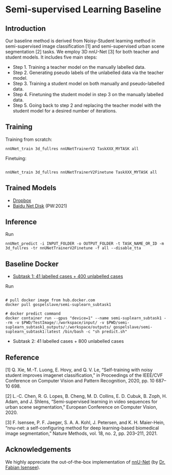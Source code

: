 
# Semi-supervised Learning Baseline

## Introduction

Our baseline method is derived from Noisy-Student learning method in semi-supervised image classification [1] and semi-supervised urban scene segmentation [2] tasks. We employ 3D nnU-Net [3] for both teacher and student models. It includes five main steps:

* Step 1. Training a teacher model on the manually labelled data.
* Step 2. Generating pseudo labels of the unlabelled data via the teacher model.
* Step 3. Training a student model on both manually and pseudo-labelled data.
* Step 4. Finetuning the student model in step 3 on the manually labelled data.
* Step 5. Going back to step 2 and replacing the teacher model with the student model for a desired number of iterations.

## Training

Training from scratch:

```
nnUNet_train 3d_fullres nnUNetTrainerV2 TaskXXX_MYTASK all

```
Finetuing:

```

nnUNet_train 3d_fullres nnUNetTrainerV2Finetune TaskXXX_MYTASK all

```

## Trained Models

- [Dropbox](https://www.dropbox.com/sh/r2x84oz3ycyhcvn/AAAMOEZUQdFRuDqGb46ok3Qca?dl=0)
- [Baidu Net Disk](https://pan.baidu.com/s/1-kTRtXrtCppuRCN-QTgAVA) (PW:2021)

## Inference

Run
```
nnUNet_predict -i INPUT_FOLDER -o OUTPUT_FOLDER -t TASK_NAME_OR_ID -m 3d_fullres -tr nnUNetTrainerV2Finetune -f all --disable_tta
```


## Baseline Docker

- [Subtask 1: 41 labelled cases + 400 unlabelled cases](https://hub.docker.com/repository/docker/gospelslave/semi-suplearn_subtask1)

Run

```shell

# pull docker image from hub.docker.com
docker pull gospelslave/semi-suplearn_subtask1

# docker predict command
docker container run --gpus "device=1" --name semi-suplearn_subtask1 --rm -v $PWD/TestImage/:/workspace/input/ -v $PWD/semi-suplearn_subtask1_outputs/:/workspace/outputs/ gospelslave/semi-suplearn_subtask1:latest /bin/bash -c "sh predict.sh"
```



- Subtask 2: 41 labelled cases + 800 unlabelled cases





## Reference

[1] Q. Xie, M.-T. Luong, E. Hovy, and Q. V. Le, “Self-training with noisy student improves imagenet classification,” in Proceedings of the IEEE/CVF Conference on Computer Vision and Pattern Recognition, 2020, pp. 10 687–10 698.

[2] L.-C. Chen, R. G. Lopes, B. Cheng, M. D. Collins, E. D. Cubuk, B. Zoph, H. Adam, and J. Shlens, “Semi-supervised learning in video sequences for urban scene segmentation,” European Conference on Computer Vision, 2020.

[3] F. Isensee, P. F. Jaeger, S. A. A. Kohl, J. Petersen, and K. H. Maier-Hein, “nnu-net: a self-configuring method for deep learning-based biomedical image segmentation,” Nature Methods, vol. 18, no. 2, pp. 203–211, 2021.



## Acknowledgements

We highly appreciate the out-of-the-box implementation of [nnU-Net](https://github.com/MIC-DKFZ/nnUNet) (by [Dr. Fabian Isensee](https://github.com/FabianIsensee)).
